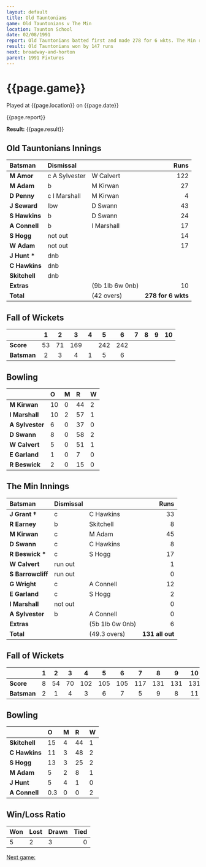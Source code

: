 ```yaml
---
layout: default
title: Old Tauntonians
game: Old Tauntonians v The Min
location: Taunton School
date: 02/08/1991
report: Old Tauntonians batted first and made 278 for 6 wkts. The Min replied with 131 all out
result: Old Tauntonians won by 147 runs
next: broadway-and-horton
parent: 1991 Fixtures
---
```


# {{page.game}}

Played at {{page.location}} on {{page.date}}

{{page.report}}

**Result:** {{page.result}}

## Old Tauntonians Innings

| Batsman | Dismissal |  | Runs |
|:---|:---|---|---:|
| **M Amor** | c A Sylvester | W Calvert | 122 | 
| **M Adam** | b | M Kirwan | 27 | 
| **D Penny** | c I Marshall | M Kirwan | 4 | 
| **J Seward** | lbw | D Swann | 43 | 
| **S Hawkins** | b | D Swann | 24 | 
| **A Connell** | b | I Marshall | 17 |
| **S Hogg** | not out |  | 14 | 
| **W Adam** | not out |  | 17 |
| **J Hunt &#42;** | dnb |  |  | 
| **C Hawkins** | dnb |  |  | 
| **Skitchell** | dnb |  |  |
| **Extras** | | (9b 1lb 6w 0nb) | 10 | 
| **Total** | | (42 overs) | **278 for 6 wkts** | 

## Fall of Wickets

| | 1 | 2 | 3 | 4 | 5 | 6 | 7 | 8 | 9 | 10 |
|---|:---:|:---:|:---:|:---:|:---:|:---:|:---:|:---:|:---:|:---:|
| **Score** | 53 | 71 | 169 |  | 242 | 242 |  |  |  |  |
| **Batsman** | 2 | 3 | 4 | 1 | 5 | 6 |  |  |  |  |

## Bowling

| | O | M | R | W |
|---|:---|:---|:---|:---|
| **M Kirwan** | 10 | 0 | 44 | 2 | 
| **I Marshall** | 10 | 2 | 57 | 1 | 
| **A Sylvester** | 6 | 0 | 37 | 0 | 
| **D Swann** | 8 | 0 | 58 | 2 | 
| **W Calvert** | 5 | 0 | 51 | 1 | 
| **E Garland** | 1 | 0 | 7 | 0 |
| **R Beswick** | 2 | 0 | 15 | 0 |

## The Min Innings

| Batsman | Dismissal |  | Runs |
|:---|:---|---|---:|
| **J Grant &#8224;** | c | C Hawkins | 33 | 
| **R Earney** | b | Skitchell | 8 | 
| **M Kirwan** | c | M Adam | 45 | 
| **D Swann** | c | C Hawkins | 8 | 
| **R Beswick &#42;** | c | S Hogg | 17 | 
| **W Calvert** | run out |  | 1 | 
| **S Barrowcliff** | run out |  | 0 | 
| **G Wright** | c | A Connell | 12 | 
| **E Garland** | c | S Hogg | 2 | 
| **I Marshall** | not out |  | 0 | 
| **A Sylvester** | b | A Connell | 0 | 
| **Extras** | | (5b 1lb 0w 0nb) | 6 | 
| **Total** | | (49.3 overs) | **131 all out** | 

## Fall of Wickets

| | 1 | 2 | 3 | 4 | 5 | 6 | 7 | 8 | 9 | 10 |
|---|:---:|:---:|:---:|:---:|:---:|:---:|:---:|:---:|:---:|:---:|
| **Score** | 8 | 54 | 70 | 102 | 105 | 105 | 117 | 131 | 131 | 131 | 
| **Batsman** | 2 | 1 | 4 | 3 | 6 | 7 | 5 | 9 | 8 | 11 | 

## Bowling

| | O | M | R | W |
|---|:---|:---|:---|:---|
| **Skitchell** | 15 | 4 | 44 | 1 | 
| **C Hawkins** | 11 | 3 | 48 | 2 | 
| **S Hogg** | 13 | 3 | 25 | 2 | 
| **M Adam** | 5 | 2 | 8 | 1 | 
| **J Hunt** | 5 | 4 | 1 | 0 | 
| **A Connell** | 0.3 | 0 | 0 | 2 | 

## Win/Loss Ratio

| Won | Lost | Drawn | Tied |
|:---|:---|:---|---:|
| 5 | 2 | 3 | 0 |

[Next game:]({{page.next}})